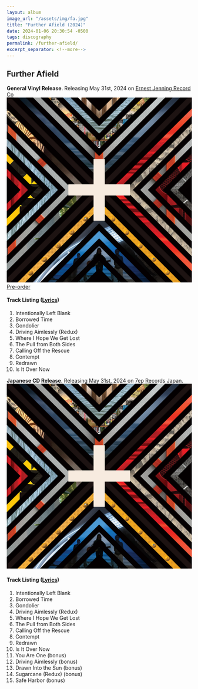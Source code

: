 ```yaml
---
layout: album
image_url: "/assets/img/fa.jpg"
title: "Further Afield (2024)"
date: 2024-01-06 20:30:54 -0500
tags: discography
permalink: /further-afield/
excerpt_separator: <!--more-->
---
```


<!--more-->

## Further Afield

<div id="release-info">
    <b>General Vinyl Release</b>. Releasing May 31st, 2024 on <a href="https://ejrc.com">Ernest Jenning Record Co</a><br/>
</div>
<div id="container">
    <div id="release-container">
        <div id="artwork">
            <a href="/assets/img/fa.jpg" alt="Full res version"><img src="/assets/img/fa.jpg"/></a>
            <div id="buy-album-btn">
                <div class="button-sm">
                    <a href="https://ernestjenning.limitedrun.com/products/778312">Pre-order</a>
                </div>
            </div>
        </div>
        <div id="tracklist">
            <h4>Track Listing (<a href="/lyrics/#further-afield-album">Lyrics</a>)</h4>
            <ol>
                <li>Intentionally Left Blank</li>
                <li>Borrowed Time</li>
                <li>Gondolier</li>
                <li>Driving Aimlessly (Redux)</li>
                <li>Where I Hope We Get Lost</li>
                <li>The Pull from Both Sides</li>
                <li>Calling Off the Rescue</li>
                <li>Contempt</li>
                <li>Redrawn</li>
                <li>Is It Over Now</li>
            </ol>
        </div>
    </div>
</div>

<div id="release-info">
    <b>Japanese CD Release</b>. Releasing May 31st, 2024 on 7ep Records Japan.
</div>
<div id="container">
    <div id="release-container">
        <div id="artwork">
            <a href="/assets/img/fa.jpg" alt="Full res version"><img src="/assets/img/fa.jpg"/></a>
        </div>
        <div id="tracklist">
            <h4>Track Listing (<a href="/lyrics/#further-afield-album">Lyrics</a>)</h4>
            <ol>
                <li>Intentionally Left Blank</li>
                <li>Borrowed Time</li>
                <li>Gondolier</li>
                <li>Driving Aimlessly (Redux)</li>
                <li>Where I Hope We Get Lost</li>
                <li>The Pull from Both Sides</li>
                <li>Calling Off the Rescue</li>
                <li>Contempt</li>
                <li>Redrawn</li>
                <li>Is It Over Now</li>
                <li>You Are One (bonus)</li>
                <li>Driving Aimlessly (bonus)</li>
                <li>Drawn Into the Sun (bonus)</li>
                <li>Sugarcane (Redux) (bonus)</li>
                <li>Safe Harbor (bonus)</li>
            </ol>
        </div>
    </div>
</div>
